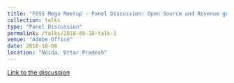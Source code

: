 ```yaml
---
title: "FOSS Mega Meetup - Panel Discussion: Open Source and Revenue generation models"
collection: talks
type: "Panel Discussion"
permalink: /talks/2018-08-10-talk-1
venue: "Adobe Office"
date: 2018-10-08
location: "Noida, Uttar Pradesh"
---
```


[Link to the discussion](https://www.youtube.com/watch?v=vPipsBbUSGw)


